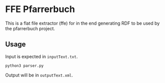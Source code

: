 FFE Pfarrerbuch
===============
This is a flat file extractor (ffe) for in the end generating RDF to be used by the pfarrerbuch project.

Usage
-----

Input is expected in `inputText.txt`.

    python3 parser.py

Output will be in `outputText.xml`.
